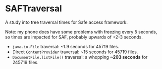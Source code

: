 # SAFTraversal

A study into tree traversal times for Safe access framework.

Note: my phone does have some problems with freezing every 5 seconds, so times are impacted for SAF, probably upwards of +2-3 seconds.

* `java.io.File` traversal: ~1.9 seconds for 45719 files.
* Direct `ContentProvider` traversal: ~15 seconds for 45719 files.
* `DocumentFile.listFile()` traversal: a whopping **~203 seconds** for 245719 files.
